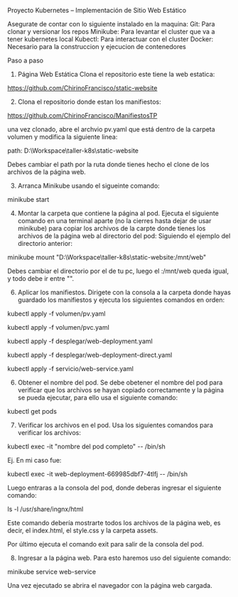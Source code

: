 Proyecto Kubernetes – Implementación de Sitio Web Estático

Asegurate de contar con lo siguiente instalado en la maquina:
Git: Para clonar y versionar los repos
Minikube: Para levantar el cluster que va a tener kubernetes local
Kubectl: Para interactuar con el cluster
Docker: Necesario para la construccion y ejecucion de contenedores

Paso a paso
1) Página Web Estática
Clona el repositorio este tiene la web estatica:

https://github.com/ChirinoFrancisco/static-website

2) Clona el repositorio donde estan los manifiestos:

https://github.com/ChirinoFrancisco/ManifiestosTP

una vez clonado, abre el archvio pv.yaml que está dentro de la carpeta volumen y modifica la siguiente linea:

path: D:\Workspace\taller-k8s\static-website

Debes cambiar el path por la ruta donde tienes hecho el clone de los archivos de la página web.

3) Arranca Minikube usando el sigueinte comando:

minikube start

4) Montar la carpeta que contiene la página al pod.
Ejecuta el siguiente comando en una terminal aparte (no la cierres hasta dejar de usar minikube) para copiar los archivos de la carpte donde tienes los archivos de la página web al directorio del pod:
Siguiendo el ejemplo del directorio anterior:

minikube mount "D:\Workspace\taller-k8s\static-website:/mnt/web"

Debes cambiar el directorio por el de tu pc, luego el :/mnt/web queda igual, y todo debe ir entre "".

6) Aplicar los manifiestos.
Dirigete con la consola a la carpeta donde hayas guardado los manifiestos y ejecuta los siguientes comandos en orden:

kubectl apply -f volumen/pv.yaml

kubectl apply -f volumen/pvc.yaml

kubectl apply -f desplegar/web-deployment.yaml

kubectl apply -f desplegar/web-deployment-direct.yaml

kubectl apply -f servicio/web-service.yaml

6) Obtener el nombre del pod.
Se debe obetener el nombre del pod para verificar que los archivos se hayan copiado correctamente y la página se pueda ejecutar, para ello usa el siguiente comando:

kubectl get pods

7) Verificar los archivos en el pod.
Usa los siguientes comandos para verificar los archivos:

kubectl exec -it "nombre del pod completo" -- /bin/sh

Ej. En mi caso fue:

kubectl exec -it web-deployment-669985dbf7-4tlfj -- /bin/sh

Luego entraras a la consola del pod, donde deberas ingresar el siguiente comando:

ls -l /usr/share/ingnx/html

Este comando debería mostrarte todos los archivos de la página web, es decir, el index.html, el style.css y la carpeta assets. 

Por último ejecuta el comando exit para salir de la consola del pod.

8) Ingresar a la página web.
Para esto haremos uso del siguiente comando:

minikube service web-service

Una vez ejecutado se abrira el navegador con la página web cargada.

